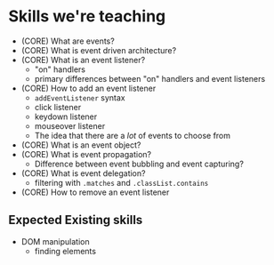 # Skills we're teaching

- (CORE) What are events?
- (CORE) What is event driven architecture?
- (CORE) What is an event listener?
  - "on" handlers
  - primary differences between "on" handlers and event listeners
- (CORE) How to add an event listener
  - `addEventListener` syntax
  - click listener
  - keydown listener
  - mouseover listener
  - The idea that there are a *lot* of events to choose from
- (CORE) What is an event object?
- (CORE) What is event propagation?
  - Difference between event bubbling and event capturing?
- (CORE) What is event delegation?
  - filtering with `.matches` and `.classList.contains`
- (CORE) How to remove an event listener

## Expected Existing skills
- DOM manipulation
  - finding elements